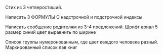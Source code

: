 Стих из 3 четверостиший. 

Написать 3 ФОРМУЛЫ С надстрочной и подстрочной индексы

Написать сообщение родителям из 3-4 предложений. Шрифт ариал 5 размер синий цвет выравнить по ширине

Список группы нумеронованным, где цвет каждого человека разный.
Маркированный список лав книг
